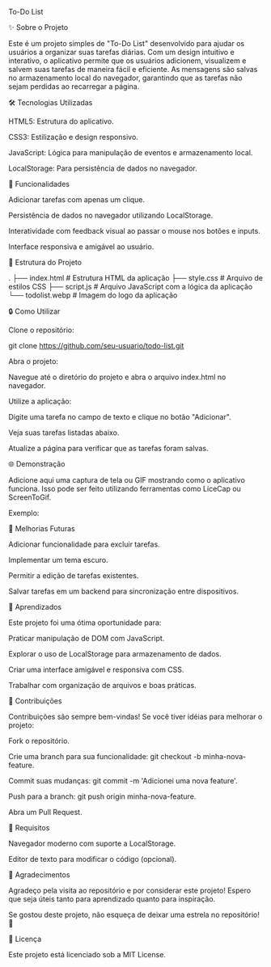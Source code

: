 To-Do List

✨ Sobre o Projeto

Este é um projeto simples de "To-Do List" desenvolvido para ajudar os usuários a organizar suas tarefas diárias. Com um design intuitivo e interativo, o aplicativo permite que os usuários adicionem, visualizem e salvem suas tarefas de maneira fácil e eficiente. As mensagens são salvas no armazenamento local do navegador, garantindo que as tarefas não sejam perdidas ao recarregar a página.

🛠️ Tecnologias Utilizadas

HTML5: Estrutura do aplicativo.

CSS3: Estilização e design responsivo.

JavaScript: Lógica para manipulação de eventos e armazenamento local.

LocalStorage: Para persistência de dados no navegador.

🔧 Funcionalidades

Adicionar tarefas com apenas um clique.

Persistência de dados no navegador utilizando LocalStorage.

Interatividade com feedback visual ao passar o mouse nos botões e inputs.

Interface responsiva e amigável ao usuário.

🔬 Estrutura do Projeto

.
├── index.html         # Estrutura HTML da aplicação
├── style.css         # Arquivo de estilos CSS
├── script.js        # Arquivo JavaScript com a lógica da aplicação
└── todolist.webp    # Imagem do logo da aplicação

🔒 Como Utilizar

Clone o repositório:

git clone https://github.com/seu-usuario/todo-list.git

Abra o projeto:

Navegue até o diretório do projeto e abra o arquivo index.html no navegador.

Utilize a aplicação:

Digite uma tarefa no campo de texto e clique no botão "Adicionar".

Veja suas tarefas listadas abaixo.

Atualize a página para verificar que as tarefas foram salvas.

🌐 Demonstração

Adicione aqui uma captura de tela ou GIF mostrando como o aplicativo funciona. Isso pode ser feito utilizando ferramentas como LiceCap ou ScreenToGif.

Exemplo:



🌟 Melhorias Futuras

Adicionar funcionalidade para excluir tarefas.

Implementar um tema escuro.

Permitir a edição de tarefas existentes.

Salvar tarefas em um backend para sincronização entre dispositivos.

🚀 Aprendizados

Este projeto foi uma ótima oportunidade para:

Praticar manipulação de DOM com JavaScript.

Explorar o uso de LocalStorage para armazenamento de dados.

Criar uma interface amigável e responsiva com CSS.

Trabalhar com organização de arquivos e boas práticas.

🔗 Contribuições

Contribuições são sempre bem-vindas! Se você tiver idéias para melhorar o projeto:

Fork o repositório.

Crie uma branch para sua funcionalidade: git checkout -b minha-nova-feature.

Commit suas mudanças: git commit -m 'Adicionei uma nova feature'.

Push para a branch: git push origin minha-nova-feature.

Abra um Pull Request.

🔧 Requisitos

Navegador moderno com suporte a LocalStorage.

Editor de texto para modificar o código (opcional).

🙏 Agradecimentos

Agradeço pela visita ao repositório e por considerar este projeto! Espero que seja úteis tanto para aprendizado quanto para inspiração.

Se gostou deste projeto, não esqueça de deixar uma estrela no repositório! 🌟

📄 Licença

Este projeto está licenciado sob a MIT License.

